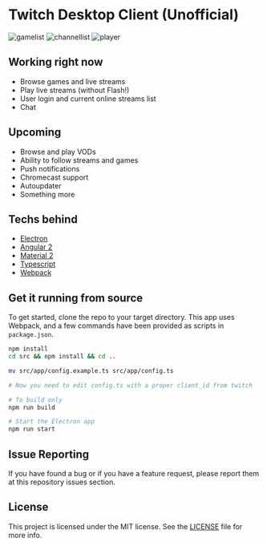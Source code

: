 # Twitch Desktop Client (Unofficial)

![gamelist](http://i.imgur.com/aujAPcP.png)
![channellist](http://i.imgur.com/Gt2z37x.png)
![player](http://i.imgur.com/c3RXF4U.png)

## Working right now
+ Browse games and live streams
+ Play live streams (without Flash!)
+ User login and current online streams list
+ Chat

## Upcoming
- Browse and play VODs
- Ability to follow streams and games
- Push notifications
- Chromecast support
- Autoupdater
- Something more 

## Techs behind
+ [Electron](http://electron.atom.io/)
+ [Angular 2](https://angular.io/)
+ [Material 2](github.com/angular/material2)
+ [Typescript](https://www.typescriptlang.org/)
+ [Webpack](https://webpack.github.io/)

## Get it running from source

To get started, clone the repo to your target directory. This app uses Webpack, and a few commands have been provided as scripts in `package.json`.

```bash
npm install
cd src && npm install && cd ..

mv src/app/config.example.ts src/app/config.ts

# Now you need to edit config.ts with a proper client_id from twitch

# To build only
npm run build

# Start the Electron app
npm run start
```

## Issue Reporting

If you have found a bug or if you have a feature request, please report them at this repository issues section.

## License

This project is licensed under the MIT license. See the [LICENSE](LICENSE) file for more info.
